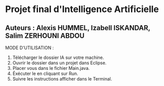 # Projet final d'Intelligence Artificielle
## Auteurs : Alexis HUMMEL, Izabell ISKANDAR, Salim ZERHOUNI ABDOU

MODE D'UTILISATION :
1. Télécharger le dossier IA sur votre machine.
2. Ouvrir le dossier dans un projet dans Eclipse.
3. Placer vous dans le fichier Main.java.
4. Éxécuter le en cliquant sur Run. 
5. Suivre les instructions afficher dans le Terminal.
